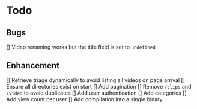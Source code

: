 # Todo

## Bugs

[] Video renaming works but the title field is set to `undefined`

## Enhancement

[] Retrieve triage dynamically to avoid listing all videos on page arrival
[] Ensure all directories exist on start
[] Add pagination
[] Remove `/clips` and `/video` to avoid duplicates
[] Add user authentication
[] Add categories
[] Add view count per user
[] Add compilation into a single binary
